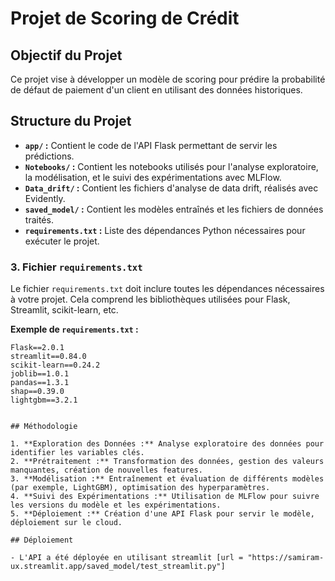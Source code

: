 # Projet de Scoring de Crédit

## Objectif du Projet
Ce projet vise à développer un modèle de scoring pour prédire la probabilité de défaut de paiement d'un client en utilisant des données historiques.

## Structure du Projet
- **`app/` :** Contient le code de l'API Flask permettant de servir les prédictions.
- **`Notebooks/` :** Contient les notebooks utilisés pour l'analyse exploratoire, la modélisation, et le suivi des expérimentations avec MLFlow.
- **`Data_drift/` :** Contient les fichiers d'analyse de data drift, réalisés avec Evidently.
- **`saved_model/` :** Contient les modèles entraînés et les fichiers de données traités.
- **`requirements.txt` :** Liste des dépendances Python nécessaires pour exécuter le projet.

### 3. **Fichier `requirements.txt`**

Le fichier `requirements.txt` doit inclure toutes les dépendances nécessaires à votre projet. Cela comprend les bibliothèques utilisées pour Flask, Streamlit, scikit-learn, etc.

**Exemple de `requirements.txt` :**

```plaintext
Flask==2.0.1
streamlit==0.84.0
scikit-learn==0.24.2
joblib==1.0.1
pandas==1.3.1
shap==0.39.0
lightgbm==3.2.1


## Méthodologie

1. **Exploration des Données :** Analyse exploratoire des données pour identifier les variables clés.
2. **Prétraitement :** Transformation des données, gestion des valeurs manquantes, création de nouvelles features.
3. **Modélisation :** Entraînement et évaluation de différents modèles (par exemple, LightGBM), optimisation des hyperparamètres.
4. **Suivi des Expérimentations :** Utilisation de MLFlow pour suivre les versions du modèle et les expérimentations.
5. **Déploiement :** Création d'une API Flask pour servir le modèle, déploiement sur le cloud.

## Déploiement

- L'API a été déployée en utilisant streamlit [url = "https://samiram-ux.streamlit.app/saved_model/test_streamlit.py"]




